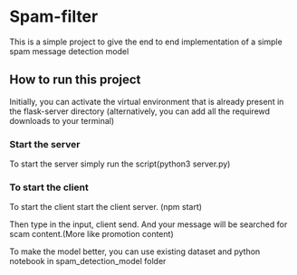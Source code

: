 # Spam-filter
This is a simple project to give the end to end implementation of a simple spam message detection model
## How to run this project
Initially, you can activate the virtual environment that is already present in the flask-server directory (alternatively, you can add all the requirewd downloads to your terminal)

### Start the server
To start the server simply run the script(python3 server.py)

### To start the client
To start the client start the client server. (npm start)

Then type in the input, client send. And your message will be searched for scam content.(More like promotion content)

To make the model better, you can use existing dataset and python notebook in spam_detection_model folder
